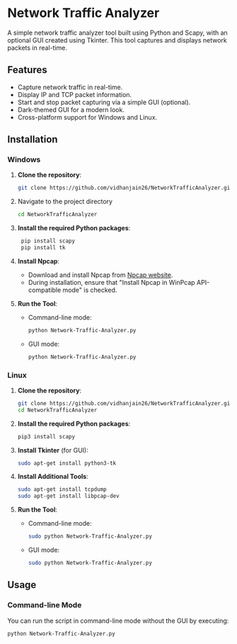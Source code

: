# Network Traffic Analyzer

A simple network traffic analyzer tool built using Python and Scapy, with an optional GUI created using Tkinter. This tool captures and displays network packets in real-time.

## Features

- Capture network traffic in real-time.
- Display IP and TCP packet information.
- Start and stop packet capturing via a simple GUI (optional).
- Dark-themed GUI for a modern look.
- Cross-platform support for Windows and Linux.

## Installation

### **Windows**

1. **Clone the repository**:

    ```bash
    git clone https://github.com/vidhanjain26/NetworkTrafficAnalyzer.git
    
2. Navigate to the project directory
    ```sh
    cd NetworkTrafficAnalyzer

3. **Install the required Python packages**:

   ```sh
    pip install scapy 
    pip install tk

4. **Install Npcap**:
   
   - Download and install Npcap from [Npcap website](https://nmap.org/npcap/#download).
   - During installation, ensure that "Install Npcap in WinPcap API-compatible mode" is checked.

5. **Run the Tool**:

    - Command-line mode:
      ```bash
      python Network-Traffic-Analyzer.py
      ```

    - GUI mode:
      ```bash
      python Network-Traffic-Analyzer.py
      ```

### **Linux**

1. **Clone the repository**:

    ```bash
    git clone https://github.com/vidhanjain26/NetworkTrafficAnalyzer.git
    cd NetworkTrafficAnalyzer
    ```

2. **Install the required Python packages**:

    ```bash
    pip3 install scapy
    ```

3. **Install Tkinter** (for GUI):

    ```bash
    sudo apt-get install python3-tk
    ```

4. **Install Additional Tools**:

    ```bash
    sudo apt-get install tcpdump
    sudo apt-get install libpcap-dev
    ```

5. **Run the Tool**:

    - Command-line mode:
      ```bash
      sudo python Network-Traffic-Analyzer.py
      ```

    - GUI mode:
      ```bash
      sudo python Network-Traffic-Analyzer.py
      ```

## Usage

### **Command-line Mode**

You can run the script in command-line mode without the GUI by executing:

```bash
python Network-Traffic-Analyzer.py
